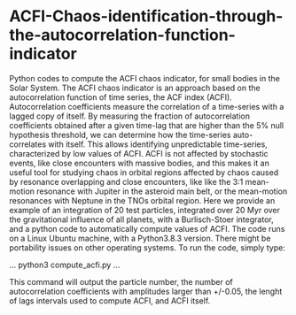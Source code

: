 # ACFI-Chaos-identification-through-the-autocorrelation-function-indicator
Python codes to compute the ACFI chaos indicator, for small bodies in the Solar System. The ACFI chaos indicator is an approach based on the autocorrelation function of time series, the ACF index (ACFI). Autocorrelation coefficients measure the correlation of a time-series with a lagged copy of itself. By measuring the fraction of autocorrelation coefficients obtained after a given time-lag that are higher than the 5% null hypothesis threshold, we can determine how the time-series auto-correlates with itself. This allows identifying unpredictable time-series, characterized by low values of ACFI. ACFI is not affected by stochastic events, like close encounters with massive bodies, and this makes it an useful tool for studying chaos in orbital regions affected by chaos caused by resonance overlapping and close encounters, like like the 3:1 mean-motion resonance with Jupiter in the asteroid main belt, or the mean-motion resonances with Neptune in the TNOs orbital  region.
Here we provide an example of an integration of 20 test particles, integrated over 20 Myr over the gravitational influence of all planets, with a Burlisch-Stoer integrator, and a python code to automatically compute values of ACFI.  The code runs on a Linux Ubuntu machine, with a Python3.8.3 version. There might be portability issues on other operating systems.  To run the code, simply type:

...
python3 compute_acfi.py
...

This command will output the particle number, the number of autocorrelation coefficients with amplitudes larger than +/-0.05, the lenght of lags intervals used to compute ACFI, and ACFI itself.  
